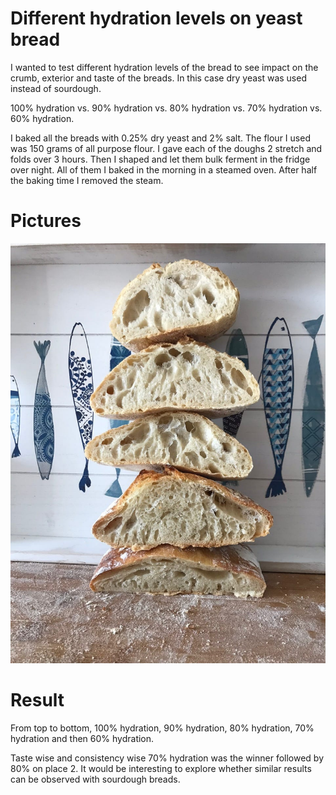 # Different hydration levels on yeast bread

I wanted to test different hydration levels of the bread to see impact on the
crumb, exterior and taste of the breads. In this case dry yeast was used
instead of sourdough.

100% hydration vs. 90% hydration vs. 80% hydration vs. 70% hydration vs. 60%
hydration.

I baked all the breads with 0.25% dry yeast and 2% salt. The flour I used was
150 grams of all purpose flour. I gave each of the doughs 2 stretch and folds over 3 hours.
Then I shaped and let them bulk ferment in the fridge over night. All of them
I baked in the morning in a steamed oven. After half the baking time I removed
the steam.

# Pictures

![Different percentages of hydration](../images/experiment-different-hydration-levels-yeast.jpg)

# Result

From top to bottom, 100% hydration, 90% hydration, 80% hydration, 70%
hydration and then 60% hydration.

Taste wise and consistency wise 70% hydration was the winner followed by 80%
on place 2. It would be interesting to explore whether similar results can be
observed with sourdough breads.
